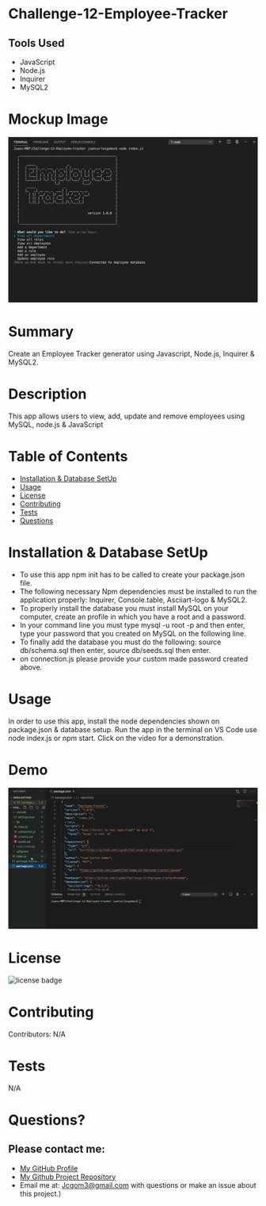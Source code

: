 # Challenge-12-Employee-Tracker


## Tools Used

* JavaScript
* Node.js
* Inquirer
* MySQL2



# Mockup Image
![screenshot](/assets/images/EmployeeTrackerMockUp.png)


# Summary
Create an Employee Tracker generator using Javascript, Node.js, Inquirer & MySQL2.


# Description
This app allows users to view, add, update and remove employees using MySQL, node.js & JavaScript

# Table of Contents 
* [Installation & Database SetUp](#Installation)
* [Usage](#usage)
* [License](#license)
* [Contributing](#contributing)
* [Tests](#tests)
* [Questions](#questions)

# Installation & Database SetUp
* To use this app npm init has to be called to create your package.json file.
* The following necessary Npm dependencies must be installed to run the application properly: Inquirer, Console.table, Asciiart-logo & MySQL2.
* To properly install the database you must install MySQL on your computer, create an profile in which you have a root and a password.
* In your command line you must type mysql -u root -p and then enter, type your password that you created on MySQL on the following line.
* To finally add the database you must do the following: source db/schema.sql then enter, source db/seeds.sql then enter.
* on connection.js please provide your custom made password created above.



# Usage
In order to use this app, install the node dependencies shown on package.json & database setup. Run the app in the terminal on VS Code use node index.js or npm start. Click on the video for a demonstration. 

# Demo
[![Demo-Video](/assets/images/DemoVideo.png)](https://drive.google.com/file/d/1xku3czx9ohAm6mjLjGFPXLY2dKMa7Hy6/view)

# License
![license badge](https://img.shields.io/badge/license-MIT-brightgreen)

# Contributing
​Contributors: N/A

# Tests
N/A

# Questions?
## Please contact me:
  * [My GitHub Profile](https://github.com/jcgom3)
  * [My Github Project Repository]( https://jcgom3.github.io/Challenge-12-Employee-Tracker)
  * Email me at: [Jcgom3@gmail.com](mailto:Jcgom3@gmail.com) with questions or make an issue about this project.)
